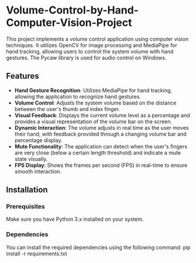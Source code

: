 # Volume-Control-by-Hand-Computer-Vision-Project

This project implements a volume control application using computer vision techniques. It utilizes OpenCV for image processing and MediaPipe for hand tracking, allowing users to control the system volume with hand gestures. The Pycaw library is used for audio control on Windows.

## Features
- **Hand Gesture Recognition**: Utilizes MediaPipe for hand tracking, allowing the application to recognize hand gestures.
- **Volume Control**: Adjusts the system volume based on the distance between the user's thumb and index finger.
- **Visual Feedback**: Displays the current volume level as a percentage and provides a visual representation of the volume bar on the screen.
- **Dynamic Interaction**: The volume adjusts in real time as the user moves their hand, with feedback provided through a changing volume bar and percentage display.
- **Mute Functionality**: The application can detect when the user's fingers are very close (below a certain length threshold) and indicate a mute state visually.
- **FPS Display**: Shows the frames per second (FPS) in real-time to ensure smooth interaction.

## Installation

### Prerequisites
Make sure you have Python 3.x installed on your system.

### Dependencies
You can install the required dependencies using the following command:
pip install -r requirements.txt

